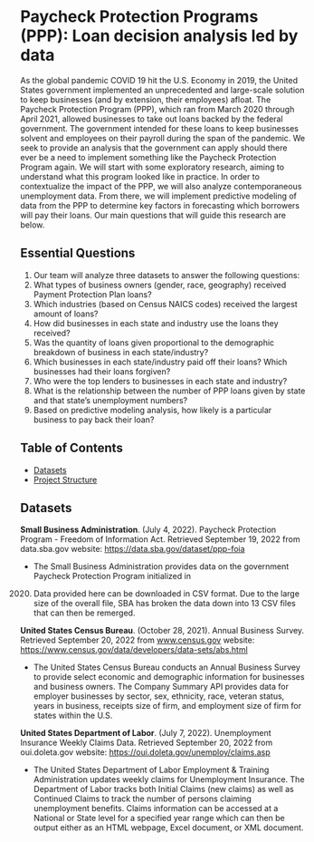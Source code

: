 # Paycheck Protection Programs (PPP): Loan decision analysis led by data

As the global pandemic COVID 19 hit the U.S. Economy in 2019, the United States government implemented an unprecedented and large-scale solution to keep businesses (and by extension, their employees) afloat. The Paycheck Protection Program (PPP), which ran from March 2020 through April 2021, allowed businesses to take out loans backed by the federal government. The government intended for these loans to keep businesses solvent and employees on their payroll during the span of the pandemic.
We seek to provide an analysis that the government can apply should there ever be a need to implement something like the Paycheck Protection Program again. We will start with some exploratory research, aiming to understand what this program looked like in practice. In order to contextualize the impact of the PPP, we will also analyze contemporaneous unemployment data. From there, we will implement predictive modeling of data from the PPP to determine key factors in forecasting which borrowers will pay their loans. Our main questions that will guide this research are below.

## Essential Questions
1. Our team will analyze three datasets to answer the following questions:
2. What types of business owners (gender, race, geography) received Payment Protection Plan loans? 
3. Which industries (based on Census NAICS codes) received the largest amount of loans?
4. How did businesses in each state and industry use the loans they received?  
5. Was the quantity of loans given proportional to the demographic breakdown of business in each state/industry?
6. Which businesses in each state/industry paid off their loans? Which businesses had their loans forgiven?
7. Who were the top lenders to businesses in each state and industry?
8. What is the relationship between the number of PPP loans given by state and that state’s unemployment numbers?
9. Based on predictive modeling analysis, how likely is a particular business to pay back their loan?

## Table of Contents
- [Datasets](#Datasets)
- [Project Structure](#Project-Structure)


## Datasets
**Small Business Administration**. (July 4, 2022). Paycheck Protection Program - Freedom of Information Act. Retrieved
September 19, 2022 from data.sba.gov website: https://data.sba.gov/dataset/ppp-foia
- The Small Business Administration provides data on the government Paycheck Protection Program initialized in
2020. Data provided here can be downloaded in CSV format. Due to the large size of the overall file, SBA has
broken the data down into 13 CSV files that can then be remerged.

**United States Census Bureau**. (October 28, 2021). Annual Business Survey. Retrieved September 20, 2022 from
www.census.gov website: https://www.census.gov/data/developers/data-sets/abs.html
- The United States Census Bureau conducts an Annual Business Survey to provide select economic and
demographic information for businesses and business owners. The Company Summary API provides data for
employer businesses by sector, sex, ethnicity, race, veteran status, years in business, receipts size of firm, and
employment size of firm for states within the U.S.

**United States Department of Labor**. (July 7, 2022). Unemployment Insurance Weekly Claims Data. Retrieved September
20, 2022 from oui.doleta.gov website: https://oui.doleta.gov/unemploy/claims.asp
- The United States Department of Labor Employment & Training Administration updates weekly claims for
Unemployment Insurance. The Department of Labor tracks both Initial Claims (new claims) as well as Continued
Claims to track the number of persons claiming unemployment benefits. Claims information can be accessed at
a National or State level for a specified year range which can then be output either as an HTML webpage, Excel
document, or XML document.
